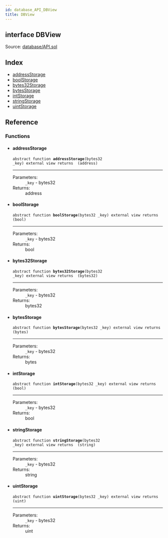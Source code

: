 ```yaml
---
id: database_API_DBView
title: DBView
---
```


<div class="contract-doc"><div class="contract"><h2 class="contract-header"><span class="contract-kind">interface</span> DBView</h2><div class="source">Source: <a href="https://github.com/MyBitFoundation/MyBit-Network.tech//blob/v0.1.9/contracts/database/API.sol" target="_blank">database/API.sol</a></div></div><div class="index"><h2>Index</h2><ul><li><a href="database_API_DBView.html#addressStorage">addressStorage</a></li><li><a href="database_API_DBView.html#boolStorage">boolStorage</a></li><li><a href="database_API_DBView.html#bytes32Storage">bytes32Storage</a></li><li><a href="database_API_DBView.html#bytesStorage">bytesStorage</a></li><li><a href="database_API_DBView.html#intStorage">intStorage</a></li><li><a href="database_API_DBView.html#stringStorage">stringStorage</a></li><li><a href="database_API_DBView.html#uintStorage">uintStorage</a></li></ul></div><div class="reference"><h2>Reference</h2><div class="functions"><h3>Functions</h3><ul><li><div class="item function"><span id="addressStorage" class="anchor-marker"></span><h4 class="name">addressStorage</h4><div class="body"><code class="signature"><span>abstract </span>function <strong>addressStorage</strong><span>(bytes32 _key) </span><span>external </span><span>view </span><span>returns  (address) </span></code><hr/><dl><dt><span class="label-parameters">Parameters:</span></dt><dd><div><code>_key</code> - bytes32</div></dd><dt><span class="label-return">Returns:</span></dt><dd>address</dd></dl></div></div></li><li><div class="item function"><span id="boolStorage" class="anchor-marker"></span><h4 class="name">boolStorage</h4><div class="body"><code class="signature"><span>abstract </span>function <strong>boolStorage</strong><span>(bytes32 _key) </span><span>external </span><span>view </span><span>returns  (bool) </span></code><hr/><dl><dt><span class="label-parameters">Parameters:</span></dt><dd><div><code>_key</code> - bytes32</div></dd><dt><span class="label-return">Returns:</span></dt><dd>bool</dd></dl></div></div></li><li><div class="item function"><span id="bytes32Storage" class="anchor-marker"></span><h4 class="name">bytes32Storage</h4><div class="body"><code class="signature"><span>abstract </span>function <strong>bytes32Storage</strong><span>(bytes32 _key) </span><span>external </span><span>view </span><span>returns  (bytes32) </span></code><hr/><dl><dt><span class="label-parameters">Parameters:</span></dt><dd><div><code>_key</code> - bytes32</div></dd><dt><span class="label-return">Returns:</span></dt><dd>bytes32</dd></dl></div></div></li><li><div class="item function"><span id="bytesStorage" class="anchor-marker"></span><h4 class="name">bytesStorage</h4><div class="body"><code class="signature"><span>abstract </span>function <strong>bytesStorage</strong><span>(bytes32 _key) </span><span>external </span><span>view </span><span>returns  (bytes) </span></code><hr/><dl><dt><span class="label-parameters">Parameters:</span></dt><dd><div><code>_key</code> - bytes32</div></dd><dt><span class="label-return">Returns:</span></dt><dd>bytes</dd></dl></div></div></li><li><div class="item function"><span id="intStorage" class="anchor-marker"></span><h4 class="name">intStorage</h4><div class="body"><code class="signature"><span>abstract </span>function <strong>intStorage</strong><span>(bytes32 _key) </span><span>external </span><span>view </span><span>returns  (bool) </span></code><hr/><dl><dt><span class="label-parameters">Parameters:</span></dt><dd><div><code>_key</code> - bytes32</div></dd><dt><span class="label-return">Returns:</span></dt><dd>bool</dd></dl></div></div></li><li><div class="item function"><span id="stringStorage" class="anchor-marker"></span><h4 class="name">stringStorage</h4><div class="body"><code class="signature"><span>abstract </span>function <strong>stringStorage</strong><span>(bytes32 _key) </span><span>external </span><span>view </span><span>returns  (string) </span></code><hr/><dl><dt><span class="label-parameters">Parameters:</span></dt><dd><div><code>_key</code> - bytes32</div></dd><dt><span class="label-return">Returns:</span></dt><dd>string</dd></dl></div></div></li><li><div class="item function"><span id="uintStorage" class="anchor-marker"></span><h4 class="name">uintStorage</h4><div class="body"><code class="signature"><span>abstract </span>function <strong>uintStorage</strong><span>(bytes32 _key) </span><span>external </span><span>view </span><span>returns  (uint) </span></code><hr/><dl><dt><span class="label-parameters">Parameters:</span></dt><dd><div><code>_key</code> - bytes32</div></dd><dt><span class="label-return">Returns:</span></dt><dd>uint</dd></dl></div></div></li></ul></div></div></div>
